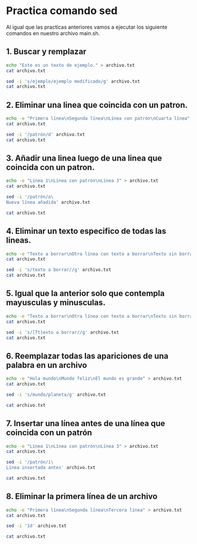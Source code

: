 # Practica comando sed

Al igual que las practicas anteriores vamos a ejecutar los siguiente comandos en nuestro archivo main.sh.

## 1. Buscar y remplazar

```bash
echo "Este es un texto de ejemplo." > archivo.txt
cat archivo.txt

sed -i 's/ejemplo/ejemplo modificado/g' archivo.txt
cat archivo.txt
```

## 2. Eliminar una linea que coincida con un patron.

```bash
echo -e "Primera línea\nSegunda línea\nLínea con patrón\nCuarta línea" > archivo.txt
cat archivo.txt

sed -i '/patrón/d' archivo.txt
cat archivo.txt
```

## 3. Añadir una linea luego de una linea que coincida con un patron.

```bash
echo -e "Línea 1\nLínea con patrón\nLínea 3" > archivo.txt
cat archivo.txt

sed -i '/patrón/a\
Nueva línea añadida' archivo.txt

cat archivo.txt
```

## 4. Eliminar un texto especifico de todas las lineas.

```bash
echo -e "Texto a borrar\nOtra línea con texto a borrar\nTexto sin borrar" > archivo.txt
cat archivo.txt

sed -i 's/texto a borrar//g' archivo.txt
cat archivo.txt
```

## 5. Igual que la anterior solo que contempla mayusculas y minusculas.

```bash
echo -e "Texto a borrar\nOtra línea con texto a borrar\nTexto sin borrar" > archivo.txt
cat archivo.txt

sed -i 's/[Tt]exto a borrar//g' archivo.txt
cat archivo.txt
```

## 6. Reemplazar todas las apariciones de una palabra en un archivo

```bash
echo -e "Hola mundo\nMundo feliz\nEl mundo es grande" > archivo.txt
cat archivo.txt

sed -i 's/mundo/planeta/g' archivo.txt

cat archivo.txt
```

## 7. Insertar una línea antes de una línea que coincida con un patrón

```bash
echo -e "Línea 1\nLínea con patrón\nLínea 3" > archivo.txt
cat archivo.txt

sed -i '/patrón/i\
Línea insertada antes' archivo.txt

cat archivo.txt
```

## 8. Eliminar la primera línea de un archivo

```bash
echo -e "Primera línea\nSegunda línea\nTercera línea" > archivo.txt
cat archivo.txt

sed -i '1d' archivo.txt

cat archivo.txt
```